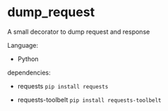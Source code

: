 # dump_request
A small decorator to dump request and response

Language:

- Python

dependencies:

- requests  `pip install requests`

- requests-toolbelt  `pip install requests-toolbelt`

